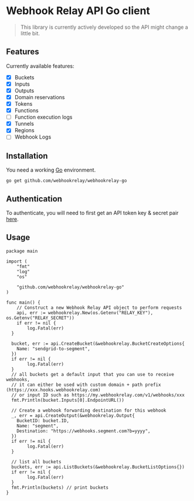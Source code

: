 # Webhook Relay API Go client

> This library is currently actively developed so the API might change a little bit.

## Features

Currently available features:
- [x] Buckets
- [x] Inputs
- [x] Outputs
- [x] Domain reservations
- [x] Tokens
- [x] Functions
- [ ] Function execution logs
- [x] Tunnels
- [x] Regions
- [ ] Webhook Logs

## Installation

You need a working [Go](https://golang.org/) environment. 

```shell
go get github.com/webhookrelay/webhookrelay-go
```

## Authentication

To authenticate, you will need to first get an API token key & secret pair [here](https://my.webhookrelay.com/tokens).

## Usage

```golang
package main

import (
	"fmt"
	"log"
	"os"

	"github.com/webhookrelay/webhookrelay-go"
)

func main() {
	// Construct a new Webhook Relay API object to perform requests
	api, err := webhookrelay.New(os.Getenv("RELAY_KEY"), os.Getenv("RELAY_SECRET"))
	if err != nil {
		log.Fatal(err)
  }
  
  bucket, err := api.CreateBucket(&webhookrelay.BucketCreateOptions{
    Name: "sendgrid-to-segment",
  })
  if err != nil {
		log.Fatal(err)
  }
  // all buckets get a default input that you can use to receive webhooks, 
  // it can either be used with custom domain + path prefix (https://xxx.hooks.webhookrelay.com) 
  // or input ID such as https://my.webhookrelay.com/v1/webhooks/xxx
  fmt.Println(bucket.Inputs[0].EndpointURL()) 

  // Create a webhook forwarding destination for this webhook
  _, err = api.CreateOutput(&webhookrelay.Output{
    BucketID: bucket.ID,
    Name: "segment",
    Destination: "https://webhooks.segment.com?b=yyyy",
  })
  if err != nil {
		log.Fatal(err)
  }

  // list all buckets
  buckets, err := api.ListBuckets(&webhookrelay.BucketListOptions{})
  if err != nil {
		log.Fatal(err)
  }
  fmt.Println(buckets) // print buckets
}
```